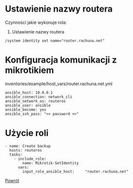 Ustawienie nazwy routera
=========

Czynności jakie wykonuje rola:

1. Ustawienie nazwy routera
  ```
  /system identity set name="router.rachuna.net"
  ```

Konfiguracja komunikacji z mikrotikiem
=========
inventories/example/host_vars/router.rachuna.net.yml
```
ansible_host: 10.0.0.1
ansible_connection: network_cli
ansible_network_os: routeros
ansible_user: ansible
ansible_become: yes
ansible_ssh_pass: "<< password >>"
```

Użycie roli
=========

```
- name: Create backup
  hosts: routeros
  tasks:
    - include_role:
        name: Mikrotik-SetIdentity
      vars:
        input_role_ansible_host:     "router.rachuna.net"
```


[Powrót](../../README.md)